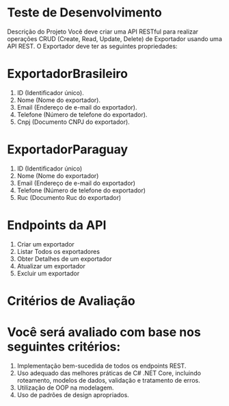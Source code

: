 # Teste de Desenvolvimento
Descrição do Projeto
Você deve criar uma API RESTful para realizar operações CRUD (Create, Read, Update, Delete) de Exportador usando uma API REST. O Exportador deve ter as seguintes propriedades:

# ExportadorBrasileiro
1. ID (Identificador único).
2. Nome (Nome do exportador).
3. Email (Endereço de e-mail do exportador).
4. Telefone (Número de telefone do exportador).
5. Cnpj (Documento CNPJ do exportador).

# ExportadorParaguay
1. ID (Identificador único)
2. Nome (Nome do exportador)
3. Email (Endereço de e-mail do exportador)
4. Telefone (Número de telefone do exportador)
5. Ruc (Documento Ruc do exportador)


# Endpoints da API
1. Criar um exportador
2. Listar Todos os exportadores
3. Obter Detalhes de um exportador
4. Atualizar um exportador
5. Excluir um exportador



# Critérios de Avaliação
# Você será avaliado com base nos seguintes critérios:

1. Implementação bem-sucedida de todos os endpoints REST.
2. Uso adequado das melhores práticas de C# .NET Core, incluindo roteamento, modelos de dados, validação e tratamento de erros.
3. Utilização de OOP na modelagem.
4. Uso de padrões de design apropriados.
